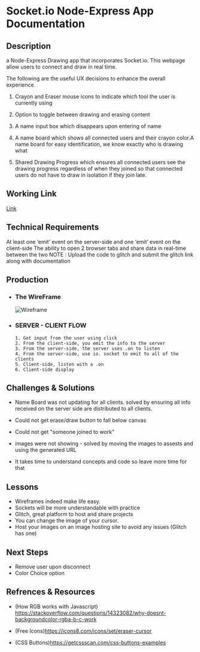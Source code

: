 #  Socket.io Node-Express App Documentation 

## Description

a Node-Express Drawing app that incorporates Socket.io. This webpage allow users to connect and draw in real time.

The following are the useful UX decisions to enhance the overall experience. 

1. Crayon and Eraser mouse icons to indicate which tool the user is currently using

2. Option to toggle between drawing and erasing content

3.  A name input box which disappears upon entering of name 

4. A name board which shows all connected users and their crayon color.A name board for easy identification, we know exactly who is drawing what

5. Shared Drawing Progress which ensures all connected users see the drawing progress regardless of when they joined so that connected users do not have to draw in isolation if they join late. 


## Working Link
  [Link](https://sugar-splashy-day.glitch.me)
         
## Technical Requirements

At least one ‘emit’ event on the server-side and one ‘emit’ event on the client-side
The ability to open 2 browser tabs and share data in real-time between the two NOTE : Upload the code to glitch and submit the glitch link along with documentation 


## Production

  * ### The WireFrame
       ![Wireframe](https://eric-asare.github.io/ConnectionsLab/week8/drawingApp/design/wireframe.png)
         
  * ### SERVER - CLIENT FLOW
        1. Get input from the user using click 
        2. From the client-side, you emit the info to the server
        3. From the server-side, the server uses .on to listen 
        4. From the server-side, use io. socket to emit to all of the clients
        5. Client-side, listen with a .on
        6. Client-side display
      

## Challenges & Solutions
   * Name Board was not updating for all clients. solved by ensuring all info received on the server side are distributed to all clients. 

   * Could not get erase/draw button to fall below canvas

   * Could not get "someone joined to work"

   * images were not showing - solved by moving the images to assests and using the generated URL 

   * It takes time to understand concepts and code so leave more time for that



## Lessons
  * Wireframes indeed make life easy. 
  * Sockets will be more understandable with practice
  * Glitch, great platform to host and share projects
  * You can change the image of your cursor. 
  * Host your images on an image hosting site to avoid any issues (Glitch has one)

##  Next Steps
  * Remove user upon disconnect
  * Color Choice option


## Refrences & Resources
* (How RGB works with Javascript) https://stackoverflow.com/questions/14323082/why-doesnt-backgroundcolor-rgba-b-c-work

* (Free Icons)https://icons8.com/icons/set/eraser-cursor

* (CSS Buttons)https://getcssscan.com/css-buttons-examples




